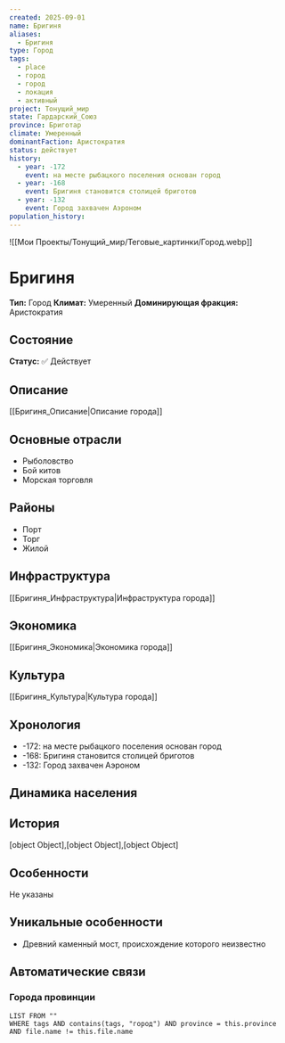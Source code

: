 ```yaml
---
created: 2025-09-01
name: Бригиня
aliases:
  - Бригиня
type: Город
tags:
  - place
  - город
  - город
  - локация
  - активный
project: Тонущий_мир
state: Гардарский_Союз
province: Бриготар
climate: Умеренный
dominantFaction: Аристократия
status: действует
history:
  - year: -172
    event: на месте рыбацкого поселения основан город
  - year: -168
    event: Бригиня становится столицей бриготов
  - year: -132
    event: Город захвачен Аэроном
population_history:
---
```


![[Мои Проекты/Тонущий_мир/Теговые_картинки/Город.webp]]

# Бригиня

**Тип:** Город
**Климат:** Умеренный
**Доминирующая фракция:** Аристократия



## Состояние


**Статус:** ✅ Действует



## Описание
[[Бригиня_Описание|Описание города]]




## Основные отрасли

- Рыболовство
- Бой китов
- Морская торговля

## Районы

- Порт
- Торг
- Жилой

## Инфраструктура
[[Бригиня_Инфраструктура|Инфраструктура города]]


## Экономика
[[Бригиня_Экономика|Экономика города]]


## Культура
[[Бригиня_Культура|Культура города]]



## Хронология
- -172: на месте рыбацкого поселения основан город
- -168: Бригиня становится столицей бриготов
- -132: Город захвачен Аэроном


## Динамика населения


## История
[object Object],[object Object],[object Object]


## Особенности

Не указаны

## Уникальные особенности

- Древний каменный мост, происхождение которого неизвестно

## Автоматические связи

### Города провинции
```dataview
LIST FROM ""
WHERE tags AND contains(tags, "город") AND province = this.province AND file.name != this.file.name
```

